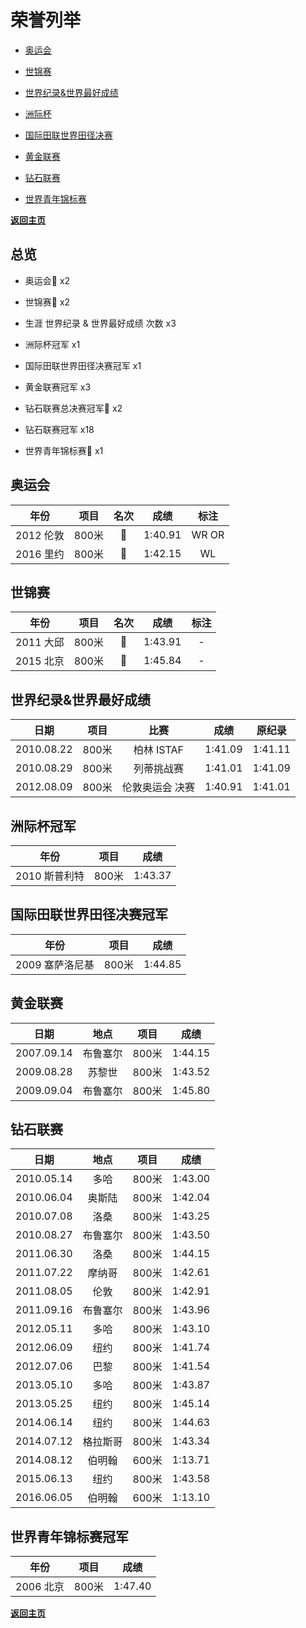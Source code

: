 # 荣誉列举

- [奥运会](#1)

- [世锦赛](#2)

- [世界纪录&世界最好成绩](#3)

- [洲际杯](#4)

- [国际田联世界田径决赛](#5)

- [黄金联赛](#6)

- [钻石联赛](#7)

- [世界青年锦标赛](#8)

**[返回主页](./Profile.md)**

## 总览

- 奥运会🥇 x2

- 世锦赛🥇 x2

- 生涯 世界纪录 & 世界最好成绩 次数 x3

- 洲际杯冠军 x1

- 国际田联世界田径决赛冠军 x1

- 黄金联赛冠军 x3

- 钻石联赛总决赛冠军💎 x2

- 钻石联赛冠军 x18

- 世界青年锦标赛🥇 x1



## 奥运会<a id='1'></a>

|   年份    | 项目  | 名次 |  成绩   | 标注  |
| :-------: | :---: | :--: | :-----: | :---: |
| 2012 伦敦 | 800米 |  🥇   | 1:40.91 | WR OR |
| 2016 里约 | 800米 |  🥇   | 1:42.15 |  WL   |



## 世锦赛<a id='2'></a>

|   年份    | 项目  | 名次 |  成绩   | 标注 |
| :-------: | :---: | :--: | :-----: | :--: |
| 2011 大邱 | 800米 |  🥇   | 1:43.91 |  -   |
| 2015 北京 | 800米 |  🥇   | 1:45.84 |  -   |



## 世界纪录&世界最好成绩<a id='3'></a>

|    日期    | 项目  |      比赛       |  成绩   | 原纪录  |
| :--------: | :---: | :-------------: | :-----: | :-----: |
| 2010.08.22 | 800米 |   柏林 ISTAF    | 1:41.09 | 1:41.11 |
| 2010.08.29 | 800米 |   列蒂挑战赛    | 1:41.01 | 1:41.09 |
| 2012.08.09 | 800米 | 伦敦奥运会 决赛 | 1:40.91 | 1:41.01 |

## 洲际杯冠军<a id='4'></a>

|     年份      | 项目  |  成绩   |
| :-----------: | :---: | :-----: |
| 2010 斯普利特 | 800米 | 1:43.37 |



## 国际田联世界田径决赛冠军<a id='5'></a>

|      年份       | 项目  |  成绩   |
| :-------------: | :---: | :-----: |
| 2009 塞萨洛尼基 | 800米 | 1:44.85 |



## 黄金联赛<a id='6'></a>

|    日期    |   地点   | 项目  |  成绩   |
| :--------: | :------: | :---: | :-----: |
| 2007.09.14 | 布鲁塞尔 | 800米 | 1:44.15 |
| 2009.08.28 |  苏黎世  | 800米 | 1:43.52 |
| 2009.09.04 | 布鲁塞尔 | 800米 | 1:45.80 |



## 钻石联赛<a id='7'></a>

|    日期    |   地点   | 项目  |  成绩   |
| :--------: | :------: | :---: | :-----: |
| 2010.05.14 |   多哈   | 800米 | 1:43.00 |
| 2010.06.04 |  奥斯陆  | 800米 | 1:42.04 |
| 2010.07.08 |   洛桑   | 800米 | 1:43.25 |
| 2010.08.27 | 布鲁塞尔 | 800米 | 1:43.50 |
| 2011.06.30 |   洛桑   | 800米 | 1:44.15 |
| 2011.07.22 |  摩纳哥  | 800米 | 1:42.61 |
| 2011.08.05 |   伦敦   | 800米 | 1:42.91 |
| 2011.09.16 | 布鲁塞尔 | 800米 | 1:43.96 |
| 2012.05.11 |   多哈   | 800米 | 1:43.10 |
| 2012.06.09 |   纽约   | 800米 | 1:41.74 |
| 2012.07.06 |   巴黎   | 800米 | 1:41.54 |
| 2013.05.10 |   多哈   | 800米 | 1:43.87 |
| 2013.05.25 |   纽约   | 800米 | 1:45.14 |
| 2014.06.14 |   纽约   | 800米 | 1:44.63 |
| 2014.07.12 | 格拉斯哥 | 800米 | 1:43.34 |
| 2014.08.12 |  伯明翰  | 600米 | 1:13.71 |
| 2015.06.13 |   纽约   | 800米 | 1:43.58 |
| 2016.06.05 |  伯明翰  | 600米 | 1:13.10 |



## 世界青年锦标赛冠军<a id='8'></a>

|   年份    | 项目  |  成绩   |
| :-------: | :---: | :-----: |
| 2006 北京 | 800米 | 1:47.40 |

**[返回主页](./Profile.md)**